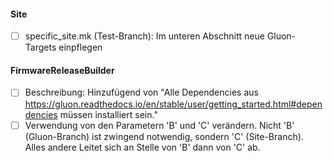 #### Site
- [ ] specific_site.mk (Test-Branch): Im unteren Abschnitt neue Gluon-Targets einpflegen

#### FirmwareReleaseBuilder
- [ ] Beschreibung: Hinzufügend von "Alle Dependencies aus https://gluon.readthedocs.io/en/stable/user/getting_started.html#dependencies müssen installiert sein."
- [ ] Verwendung von den Parametern 'B' und 'C' verändern.
Nicht 'B' (Gluon-Branch) ist zwingend notwendig, sondern 'C' (Site-Branch).
Alles andere Leitet sich an Stelle von 'B' dann von 'C' ab.
